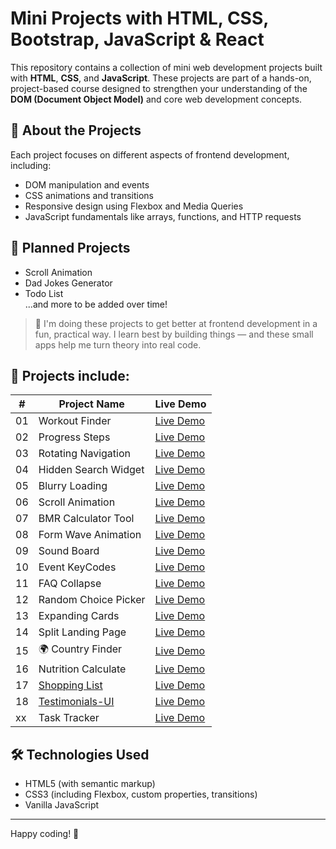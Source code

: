 # Mini Projects with HTML, CSS, Bootstrap, JavaScript & React

This repository contains a collection of mini web development projects built with **HTML**, **CSS**, and **JavaScript**. These projects are part of a hands-on, project-based course designed to strengthen your understanding of the **DOM (Document Object Model)** and core web development concepts.

## 🎯 About the Projects

Each project focuses on different aspects of frontend development, including:

- DOM manipulation and events  
- CSS animations and transitions  
- Responsive design using Flexbox and Media Queries  
- JavaScript fundamentals like arrays, functions, and HTTP requests  

## 🧩 Planned Projects

  
- Scroll Animation  
- Dad Jokes Generator  
- Todo List  
...and more to be added over time!

> 🧠  I'm doing these projects to get better at frontend development in a fun, practical way. I learn best by building things — and these small apps help me turn theory into real code.

## 📁 Projects include: 

| #  | Project Name                      | Live Demo         |
|----|----------------------------------|-------------------|
| 01 | Workout Finder                   | [Live Demo](https://selenkarakaya.github.io/tiny-web-creations/WorkoutFinder/)    | HTML - BOOTSTRAP - JAVASCRIPT |
| 02 | Progress Steps                   | [Live Demo](https://selenkarakaya.github.io/tiny-web-creations/progress-steps/)    | 
| 03 | Rotating Navigation              | [Live Demo](https://selenkarakaya.github.io/tiny-web-creations/rotating-nav-animation/) | 
| 04 | Hidden Search Widget             | [Live Demo](https://selenkarakaya.github.io/tiny-web-creations/hidden-search/)    | 
| 05 | Blurry Loading                   | [Live Demo](https://selenkarakaya.github.io/tiny-web-creations/blurry-loading/)    | 
| 06 | Scroll Animation                 | [Live Demo](https://selenkarakaya.github.io/tiny-web-creations/scroll-animation/)    | 
| 07 | BMR Calculator Tool              | [Live Demo](https://selenkarakaya.github.io/tiny-web-creations/BMR-Calculator/)    | 
| 08 | Form Wave Animation              | [Live Demo](https://selenkarakaya.github.io/tiny-web-creations/form-input-wave/)    | 
| 09 | Sound Board                      | [Live Demo](https://selenkarakaya.github.io/tiny-web-creations/sound-board/)    | 
| 10 | Event KeyCodes                   | [Live Demo](https://selenkarakaya.github.io/tiny-web-creations/event-keycodes/)    | 
| 11 | FAQ Collapse                     | [Live Demo](https://selenkarakaya.github.io/tiny-web-creations/faq-collapse/)    | 
| 12 | Random Choice Picker             | [Live Demo](https://selenkarakaya.github.io/tiny-web-creations/random-choice-picker/)    | 
| 13 | Expanding Cards                  | [Live Demo](https://selenkarakaya.github.io/tiny-web-creations/expanding-cards/)    | 
| 14 | Split Landing Page               | [Live Demo](https://selenkarakaya.github.io/tiny-web-creations/split-landing-pagen/)    | 
| 15 | 🌍 Country Finder                | [Live Demo](https://selenkarakaya.github.io/tiny-web-creations/country-finder/)    | 
| 16 | Nutrition Calculate              | [Live Demo](https://selenkarakaya.github.io/tiny-web-creations/nutrition-calculate/)    | 
| 17 | [Shopping List](https://github.com/selenkarakaya/ShoppingList-with-React) | [Live Demo](https://grocerychecklist.netlify.app)| 
| 18 | [Testimonials-UI](https://github.com/selenkarakaya/Testimonials-UI_withReact) | [Live Demo](https://testimonialsui.netlify.app)| 
| xx | Task Tracker                     | [Live Demo](https://selenkarakaya.github.io/tiny-web-creations/task-tracker/)    | 




## 🛠️ Technologies Used

- HTML5 (with semantic markup)  
- CSS3 (including Flexbox, custom properties, transitions)  
- Vanilla JavaScript  

---

Happy coding! 🚀
